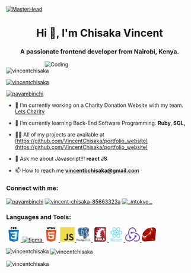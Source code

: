 [![MasterHead](https://1.bp.blogspot.com/-7A4WynwLsMw/XbBpCXG8fHI/AAAAAAAAMt4/u0a1bpLskYgrwGb11hSu2SDj_Mig8SXJQCLcBGAsYHQ/s1600/2000_600px.gif)](https://vincentchisaka.io)
<h1 align="center">Hi 👋, I'm Chisaka Vincent</h1>
<h3 align="center">A passionate frontend developer from Nairobi, Kenya.</h3>
<img align="right" alt="Coding" width="400" src="https://i.gifer.com/GYny.mp4">

<p align="left"> <img src="https://komarev.com/ghpvc/?username=vincentchisaka&label=Profile%20views&color=0e75b6&style=flat" alt="vincentchisaka" /> </p>

<p align="left"> <a href="https://github.com/ryo-ma/github-profile-trophy"><img src="https://github-profile-trophy.vercel.app/?username=vincentchisaka" alt="vincentchisaka" /></a> </p>

<p align="left"> <a href="https://twitter.com/payambinchi" target="blank"><img src="https://img.shields.io/twitter/follow/payambinchi?logo=twitter&style=for-the-badge" alt="payambinchi" /></a> </p>

- 🔭 I’m currently working on a Charity Donation Website with my team. [Lets Charity](https://github.com/phase-5-children-s-home/childrens-home-app)

- 🌱 I’m currently learning Back-End Software Programming. **Ruby, SQL,**

- 👨‍💻 All of my projects are available at [https://github.com/VincentChisaka/portfolio_website](https://github.com/VincentChisaka/portfolio_website)

- 💬 Ask me about Javascript!!! **react JS**

- 📫 How to reach me **vincentbchisaka@gmail.com**

<h3 align="left">Connect with me:</h3>
<p align="left">
<a href="https://twitter.com/payambinchi" target="blank"><img align="center" src="https://raw.githubusercontent.com/rahuldkjain/github-profile-readme-generator/master/src/images/icons/Social/twitter.svg" alt="payambinchi" height="30" width="40" /></a>
<a href="https://linkedin.com/in/vincent-chisaka-85663323a" target="blank"><img align="center" src="https://raw.githubusercontent.com/rahuldkjain/github-profile-readme-generator/master/src/images/icons/Social/linked-in-alt.svg" alt="vincent-chisaka-85663323a" height="30" width="40" /></a>
<a href="https://instagram.com/_mtokyo._" target="blank"><img align="center" src="https://raw.githubusercontent.com/rahuldkjain/github-profile-readme-generator/master/src/images/icons/Social/instagram.svg" alt="_mtokyo._" height="30" width="40" /></a>
</p>

<h3 align="left">Languages and Tools:</h3>
<p align="left"> <a href="https://www.w3schools.com/css/" target="_blank" rel="noreferrer"> <img src="https://raw.githubusercontent.com/devicons/devicon/master/icons/css3/css3-original-wordmark.svg" alt="css3" width="40" height="40"/> </a> <a href="https://www.figma.com/" target="_blank" rel="noreferrer"> <img src="https://www.vectorlogo.zone/logos/figma/figma-icon.svg" alt="figma" width="40" height="40"/> </a> <a href="https://www.w3.org/html/" target="_blank" rel="noreferrer"> <img src="https://raw.githubusercontent.com/devicons/devicon/master/icons/html5/html5-original-wordmark.svg" alt="html5" width="40" height="40"/> </a> <a href="https://developer.mozilla.org/en-US/docs/Web/JavaScript" target="_blank" rel="noreferrer"> <img src="https://raw.githubusercontent.com/devicons/devicon/master/icons/javascript/javascript-original.svg" alt="javascript" width="40" height="40"/> </a> <a href="https://www.postgresql.org" target="_blank" rel="noreferrer"> <img src="https://raw.githubusercontent.com/devicons/devicon/master/icons/postgresql/postgresql-original-wordmark.svg" alt="postgresql" width="40" height="40"/> </a> <a href="https://rubyonrails.org" target="_blank" rel="noreferrer"> <img src="https://raw.githubusercontent.com/devicons/devicon/master/icons/rails/rails-original-wordmark.svg" alt="rails" width="40" height="40"/> </a> <a href="https://reactjs.org/" target="_blank" rel="noreferrer"> <img src="https://raw.githubusercontent.com/devicons/devicon/master/icons/react/react-original-wordmark.svg" alt="react" width="40" height="40"/> </a> <a href="https://redux.js.org" target="_blank" rel="noreferrer"> <img src="https://raw.githubusercontent.com/devicons/devicon/master/icons/redux/redux-original.svg" alt="redux" width="40" height="40"/> </a> <a href="https://www.ruby-lang.org/en/" target="_blank" rel="noreferrer"> <img src="https://raw.githubusercontent.com/devicons/devicon/master/icons/ruby/ruby-original.svg" alt="ruby" width="40" height="40"/> </a> </p>

<p><img align="left" src="https://github-readme-stats.vercel.app/api/top-langs?username=vincentchisaka&show_icons=true&locale=en&layout=compact" alt="vincentchisaka" /></p>

<p>&nbsp;<img align="center" src="https://github-readme-stats.vercel.app/api?username=vincentchisaka&show_icons=true&locale=en" alt="vincentchisaka" /></p>

<p><img align="center" src="https://github-readme-streak-stats.herokuapp.com/?user=vincentchisaka&" alt="vincentchisaka" /></p>
